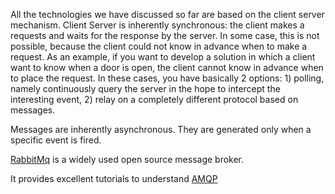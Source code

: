 All the technologies we have discussed so far are based on the client server mechanism. Client Server is inherently synchronous: the client makes a requests and waits for the response by the server. In some case, this is not possible, because the client could not know in advance when to make a request. As an example, if you want to develop a solution in which a client want to know when a door is open, the client cannot know in advance when to place the request. In these cases, you have basically 2 options: 1) polling, namely continuously query the server in the hope to intercept the interesting event, 2) relay on a completely different protocol based on messages. 

Messages are inherently asynchronous. They are generated only when a specific event is fired. 


[RabbitMq](https://www.rabbitmq.com/getstarted.html) is a widely used open source message broker.

It provides excellent tutorials to understand [AMQP](https://www.amqp.org/)